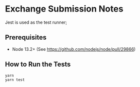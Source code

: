 # Exchange Submission Notes

Jest is used as the test runner;

## Prerequisites

* Node 13.2+ (See https://github.com/nodejs/node/pull/29866)

## How to Run the Tests

```
yarn
yarn test
```